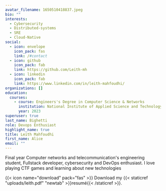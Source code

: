 ```yaml
---
avatar_filename: 1650510418837.jpeg
bio: ""
interests:
  - Cybersecurity
  - Distributed-systems
  - SRE
  - Cloud-Native
social:
  - icon: envelope
    icon_pack: fas
    link: /#contact
  - icon: github
    icon_pack: fab
    link: https://github.com/Leith-mh
  - icon: linkedin
    icon_pack: fab
    link: https://www.linkedin.com/in/leith-mahfoudhi/
organizations: []
education:
  courses:
    - course: Engineers's Degree in Computer Science & Networks
      institution: National Institute of Applied Science and Technology -Tunis
      year: 2023
superuser: true
last_name: Bighetti
role: Devops Enthusiast
highlight_name: true
title: Leith Mahfoudhi
first_name: Alice
email: ""
---
```

Final year Computer networks and telecommunication's engineering student, Fullstack developer, cybersecurity and DevOps enthusiast. I love playing CTF games and learning about new technologies

{{< icon name="download" pack="fas" >}} Download my {{< staticref "uploads/leith.pdf" "newtab" >}}resumé{{< /staticref >}}.